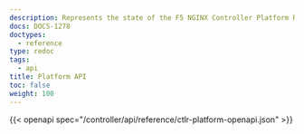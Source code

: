 ```yaml
---
description: Represents the state of the F5 NGINX Controller Platform REST API.
docs: DOCS-1278
doctypes:
  - reference
type: redoc
tags:
  - api
title: Platform API
toc: false
weight: 100
---
```


{{< openapi spec="/controller/api/reference/ctlr-platform-openapi.json" >}}
